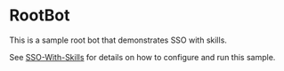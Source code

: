 ﻿# RootBot

This is a sample root bot that demonstrates SSO with skills.

See [SSO-With-Skills](../) for details on how to configure and run this sample.
